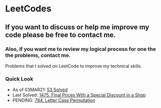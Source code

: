 # LeetCodes
## If you want to discuss or help me improve my code please be free to contact me.
### Also, if you want me to review my logical process for one the the problems, contact me.

Problems that I solved on LeetCode to improve my technical skills.

### Quick Look
- As of 03MAR21: [53 Solved](https://leetcode.com/joeslee94/)
- Last Solved: [1475. Final Prices With a Special Discount in a Shop](https://leetcode.com/problems/final-prices-with-a-special-discount-in-a-shop/)
- PENDING: [784. Letter Case Permutation](https://leetcode.com/problems/letter-case-permutation/)
